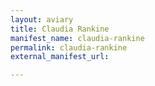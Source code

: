 ```yaml
---
layout: aviary
title: Claudia Rankine
manifest_name: claudia-rankine
permalink: claudia-rankine
external_manifest_url: 

---
```

<!-- Add an essay or interpretive material below this line,
using HTML or markdown.  Do not modify this file above this line -->
